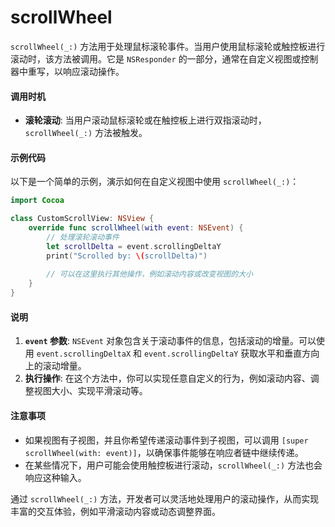 # scrollWheel

`scrollWheel(_:)` 方法用于处理鼠标滚轮事件。当用户使用鼠标滚轮或触控板进行滚动时，该方法被调用。它是 `NSResponder` 的一部分，通常在自定义视图或控制器中重写，以响应滚动操作。

#### 调用时机

* **滚轮滚动**: 当用户滚动鼠标滚轮或在触控板上进行双指滚动时，`scrollWheel(_:)` 方法被触发。

#### 示例代码

以下是一个简单的示例，演示如何在自定义视图中使用 `scrollWheel(_:)`：

```swift
import Cocoa

class CustomScrollView: NSView {
    override func scrollWheel(with event: NSEvent) {
        // 处理滚轮滚动事件
        let scrollDelta = event.scrollingDeltaY
        print("Scrolled by: \(scrollDelta)")
        
        // 可以在这里执行其他操作，例如滚动内容或改变视图的大小
    }
}
```

#### 说明

1. **`event` 参数**: `NSEvent` 对象包含关于滚动事件的信息，包括滚动的增量。可以使用 `event.scrollingDeltaX` 和 `event.scrollingDeltaY` 获取水平和垂直方向上的滚动增量。
2. **执行操作**: 在这个方法中，你可以实现任意自定义的行为，例如滚动内容、调整视图大小、实现平滑滚动等。

#### 注意事项

* 如果视图有子视图，并且你希望传递滚动事件到子视图，可以调用 `[super scrollWheel(with: event)]`，以确保事件能够在响应者链中继续传递。
* 在某些情况下，用户可能会使用触控板进行滚动，`scrollWheel(_:)` 方法也会响应这种输入。

通过 `scrollWheel(_:)` 方法，开发者可以灵活地处理用户的滚动操作，从而实现丰富的交互体验，例如平滑滚动内容或动态调整界面。
